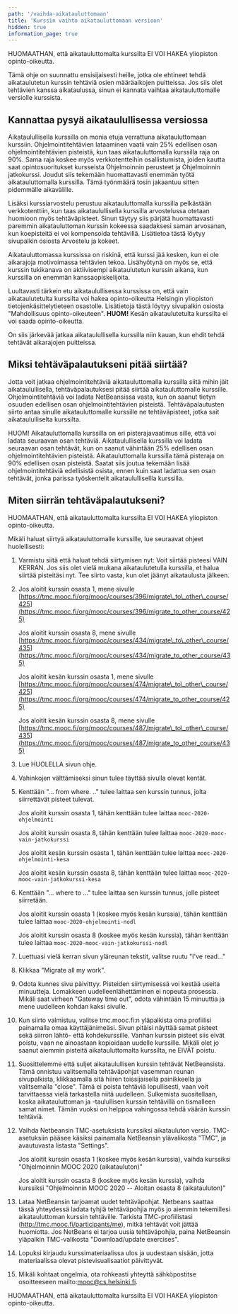 ```yaml
---
path: '/vaihda-aikatauluttomaan'
title: 'Kurssin vaihto aikatauluttomaan versioon'
hidden: true
information_page: true
---
```


<notice>HUOMAATHAN, että aikatauluttomalta kurssilta EI VOI HAKEA yliopiston opinto-oikeutta.</notice>

Tämä ohje on suunnattu ensisijaisesti heille, jotka ole ehtineet tehdä aikataulutetun kurssin tehtäviä osien määräaikojen puitteissa. Jos siis olet tehtävien kanssa aikataulussa, sinun ei kannata vaihtaa aikatauluttomalle versiolle kurssista.

## Kannattaa pysyä aikataulullisessa versiossa

Aikataulullisella kurssilla on monia etuja verrattuna aikatauluttomaan kurssiin. Ohjelmointitehtävien lataaminen vaatii vain 25% edellisen osan ohjelmointitehtävien pisteistä, kun taas aikatauluttomalla kurssilla raja on 90%. Sama raja koskee myös verkkotentteihin osallistumista, joiden kautta saat opintosuoritukset kursseista Ohjelmoinnin perusteet ja Ohjelmoinnin jatkokurssi. Joudut siis tekemään huomattavasti enemmän työtä aikatauluttomalla kurssilla. Tämä työnmäärä tosin jakaantuu sitten pidemmälle aikavälille.

Lisäksi kurssiarvostelu perustuu aikatauluttomalla kurssilla pelkästään verkkotenttiin, kun taas aikataulullisella kurssilla arvostelussa otetaan huomioon myös tehtäväpisteet. Sinun täytyy siis pärjätä huomattavasti paremmin aikatauluttoman kurssin kokeessa saadaksesi saman arvosanan, kun koepisteitä ei voi kompensoida tehtävillä. Lisätietoa tästä löytyy sivupalkin osiosta Arvostelu ja kokeet.

Aikatauluttomassa kurssissa on riskinä, että kurssi jää kesken, kun ei ole aikarajoja motivoimassa tehtävien tekoa. Lisähyötynä on myös se, että kurssin tukikanava on aktiivisempi aikataulutetun kurssin aikana, kun kurssilla on enemmän kanssaopiskelijoita.

Luultavasti tärkein etu aikataulullisessa kurssissa on, että vain aikataulutetulta kurssilta voi hakea opinto-oikeutta Helsingin yliopiston tietojenkäsittelytieteen osastolle. Lisätietoja tästä löytyy sivupalkin osiosta "Mahdollisuus opinto-oikeuteen". **HUOM!** Kesän aikataulutetulta kurssilta ei voi saada opinto-oikeutta.

On siis järkevää jatkaa aikataulullisella kurssilla niin kauan, kun ehdit tehdä tehtävät aikarajojen puitteissa.

## Miksi tehtäväpalautukseni pitää siirtää?

Jotta voit jatkaa ohjelmointitehtäviä aikatauluttomalla kurssilla siitä mihin jäit aikataulullisella, tehtäväpalautuksesi pitää siirtää aikatauluttomalle kurssille. Ohjelmointitehtäviä voi ladata NetBeansissa vasta, kun on saanut tietyn osuuden edellisen osan ohjelmointitehtävien pisteistä. Tehtäväpalautusten siirto antaa sinulle aikatauluttomalle kurssille ne tehtäväpisteet, jotka sait aikataululliselta kurssilta.

HUOM! Aikatauluttomalla kurssilla on eri pisterajavaatimus sille, että voi ladata seuraavan osan tehtäviä. Aikataulullisella kurssilla voi ladata seuraavan osan tehtävät, kun on saanut vähintään 25% edellisen osan ohjelmointitehtävien pisteistä. Aikatauluttomalla kurssilla tämä pisteraja on 90% edellisen osan pisteistä. Saatat siis joutua tekemään lisää ohjelmointitehtäviä edellisistä osista, ennen kuin saat ladattua sen osan tehtävät, jonka parissa työskentelit aikataulullisellla kurssilla.

## Miten siirrän tehtäväpalautukseni?

<notice>HUOMAATHAN, että aikatauluttomalta kurssilta EI VOI HAKEA yliopiston opinto-oikeutta.</notice>

Mikäli haluat siirtyä aikatauluttomalle kurssille, lue seuraavat ohjeet huolellisesti:

1) Varmistu siitä että haluat tehdä siirtymisen nyt: Voit siirtää pisteesi VAIN KERRAN. Jos siis olet vielä mukana aikataulutetulla kurssilla, et halua siirtää pisteitäsi nyt. Tee siirto vasta, kun olet jäänyt aikataulusta jälkeen.

2) Jos aloitit kurssin osasta 1, mene sivulle [https://tmc.mooc.fi/org/mooc/courses/396/migrate\_to\_other\_course/425](https://tmc.mooc.fi/org/mooc/courses/396/migrate_to_other_course/425)

    Jos aloitit kurssin osasta 8, mene sivulle [https://tmc.mooc.fi/org/mooc/courses/434/migrate\_to\_other\_course/435](https://tmc.mooc.fi/org/mooc/courses/434/migrate_to_other_course/435)

    Jos aloitit kesän kurssin osasta 1, mene sivulle [https://tmc.mooc.fi/org/mooc/courses/474/migrate\_to\_other\_course/425](https://tmc.mooc.fi/org/mooc/courses/474/migrate_to_other_course/425)

    Jos aloitit kesän kurssin osasta 8, mene sivulle [https://tmc.mooc.fi/org/mooc/courses/487/migrate\_to\_other\_course/435](https://tmc.mooc.fi/org/mooc/courses/487/migrate_to_other_course/435)

3) Lue HUOLELLA sivun ohje.

4) Vahinkojen välttämiseksi sinun tulee täyttää sivulla olevat kentät.

5) Kenttään "... from where. .." tulee laittaa sen kurssin tunnus, jolta siirrettävät pisteet tulevat.

    Jos aloitit kurssin osasta 1, tähän kenttään tulee laittaa ```mooc-2020-ohjelmointi```

    Jos aloitit kurssin osasta 8, tähän kenttään tulee laittaa ```mooc-2020-mooc-vain-jatkokurssi```

    Jos aloitit kesän kurssin osasta 1, tähän kenttään tulee laittaa ```mooc-2020-ohjelmointi-kesa```

    Jos aloitit kesän kurssin osasta 8, tähän kenttään tulee laittaa ```mooc-2020-mooc-vain-jatkokurssi-kesa```

6) Kenttään "... where to ..." tulee laittaa sen kurssin tunnus, jolle pisteet siirretään.

    Jos aloitit kurssin osasta 1 (koskee myös kesän kurssia), tähän kenttään tulee laittaa ```mooc-2020-ohjelmointi-nodl```

    Jos aloitit kurssin osasta 8 (koskee myös kesän kurssia), tähän kenttään tulee laittaa ```mooc-2020-mooc-vain-jatkokurssi-nodl```

7) Luettuasi vielä kerran sivun yläreunan tekstit, valitse ruutu "I've read..."

8) Klikkaa "Migrate all my work".

9) Odota kunnes sivu päivittyy. Pisteiden siirtymisessä voi kestää useita minuutteja. Lomakkeen uudelleenlähettäminen ei nopeuta prosessia. Mikäli saat virheen "Gateway time out", odota vähintään 15 minuuttia ja mene uudelleen kohdan kaksi sivulle.

10) Kun siirto valmistuu, valitse tmc.mooc.fi:n yläpalkista oma profiilisi painamalla omaa käyttäjänimeäsi. Sivun pitäisi näyttää samat pisteet sekä siirron lähtö- että kohdekurssille. Vanhan kurssin pisteet siis eivät poistu, vaan ne ainoastaan kopioidaan uudelle kurssille. Mikäli olet jo saanut aiemmin pisteitä aikatauluttomalta kurssilta, ne EIVÄT poistu.

11) Suosittelemme että suljet aikataulullisen kurssin tehtävät NetBeansista. Tämä onnistuu valitsemalla tehtäväpohjat vasemman reunan sivupalkista, klikkaamalla sitä hiiren toissijaisella painikkeella ja valitsemalla "close". Tämä ei poista tehtäviä lopullisesti, vaan voit tarvittaessa vielä tarkastella niitä uudelleen. Sulkemista suositellaan, koska aikatauluttoman ja -taulullisen kurssin tehtävillä on tismalleen samat nimet. Tämän vuoksi on helppoa vahingossa tehdä väärän kurssin tehtäviä.

12) Vaihda Netbeansin TMC-asetuksista kurssiksi aikatauluton versio. TMC-asetuksiin pääsee käsiksi painamalla NetBeansin ylävalikosta "TMC", ja avautuvasta listasta "Settings".

    Jos aloitit kurssin osasta 1 (koskee myös kesän kurssia), vaihda kurssiksi "Ohjelmoinnin MOOC 2020 (aikatauluton)"

    Jos aloitit kurssin osasta 8 (koskee myös kesän kurssia), vaihda kurssiksi "Ohjelmoinnin MOOC 2020 -- Aloitan osasta 8 (aikatauluton)"

13) Lataa NetBeansin tarjoamat uudet tehtäväpohjat. Netbeans saattaa tässä yhteydessä ladata tyhjiä tehtäväpohjia myös jo aiemmin tekemillesi aikatauluttoman kurssin tehtäville. Tarkista TMC-profiilistasi (http://tmc.mooc.fi/participants/me), mitkä tehtävät voit jättää huomiotta. Jos NetBeans ei tarjoa uusia tehtäväpohjia, paina NetBeansin yläpalkin TMC-valikosta "Download/update exercises".

14) Lopuksi kirjaudu kurssimateriaalissa ulos ja uudestaan sisään, jotta materiaalissa olevat pistevisualisaatiot päivittyvät.

15) Mikäli kohtaat ongelmia, ota rohkeasti yhteyttä sähköpostitse osoitteeseen mailto:mooc@cs.helsinki.fi.

<notice>HUOMAATHAN, että aikatauluttomalta kurssilta EI VOI HAKEA yliopiston opinto-oikeutta.</notice>

